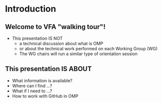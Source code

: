 # Introduction

## Welcome to VFA "walking tour"!

 - This presentation IS NOT 
   - a technical discussion about what is OMP
   - or about the technical work performed on each Working Group (WG)
   - The WG chairs will run a similar type of orientation session

## This presentation IS ABOUT
   - What information is available?
   - Where can I find …?
   - What if I need to …? 
   - How to work with GitHub in OMP
